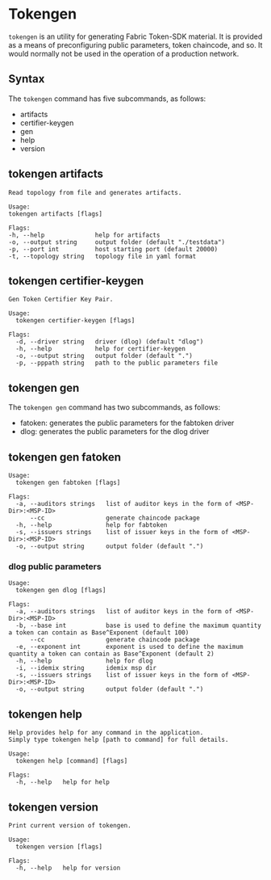 # Tokengen

`tokengen` is an utility for generating Fabric Token-SDK material. 
It is provided as a means of preconfiguring public parameters, token chaincode, and so. 
It would normally not be used in the operation of a production network.

## Syntax

The `tokengen` command has five subcommands, as follows:

- artifacts
- certifier-keygen
- gen
- help
- version

## tokengen artifacts

```
Read topology from file and generates artifacts.

Usage:
tokengen artifacts [flags]

Flags:
-h, --help              help for artifacts
-o, --output string     output folder (default "./testdata")
-p, --port int          host starting port (default 20000)
-t, --topology string   topology file in yaml format
```

## tokengen certifier-keygen

```
Gen Token Certifier Key Pair.

Usage:
  tokengen certifier-keygen [flags]

Flags:
  -d, --driver string   driver (dlog) (default "dlog")
  -h, --help            help for certifier-keygen
  -o, --output string   output folder (default ".")
  -p, --pppath string   path to the public parameters file
```

## tokengen gen

The `tokengen gen` command has two subcommands, as follows:

- fatoken: generates the public parameters for the fabtoken driver
- dlog: generates the public parameters for the dlog driver

## tokengen gen fatoken

```
Usage:
  tokengen gen fabtoken [flags]

Flags:
  -a, --auditors strings   list of auditor keys in the form of <MSP-Dir>:<MSP-ID>
      --cc                 generate chaincode package
  -h, --help               help for fabtoken
  -s, --issuers strings    list of issuer keys in the form of <MSP-Dir>:<MSP-ID>
  -o, --output string      output folder (default ".")

```

### dlog public parameters

```
Usage:
  tokengen gen dlog [flags]

Flags:
  -a, --auditors strings   list of auditor keys in the form of <MSP-Dir>:<MSP-ID>
  -b, --base int           base is used to define the maximum quantity a token can contain as Base^Exponent (default 100)
      --cc                 generate chaincode package
  -e, --exponent int       exponent is used to define the maximum quantity a token can contain as Base^Exponent (default 2)
  -h, --help               help for dlog
  -i, --idemix string      idemix msp dir
  -s, --issuers strings    list of issuer keys in the form of <MSP-Dir>:<MSP-ID>
  -o, --output string      output folder (default ".")
``` 

## tokengen help

```
Help provides help for any command in the application.
Simply type tokengen help [path to command] for full details.

Usage:
  tokengen help [command] [flags]

Flags:
  -h, --help   help for help
```

## tokengen version

```
Print current version of tokengen.

Usage:
  tokengen version [flags]

Flags:
  -h, --help   help for version
```